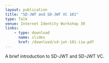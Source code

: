 ```yaml
---
layout: publication
title: "SD-JWT and SD-JWT VC 101"
type: Talk 
venue: Internet Identity Workshop 39
links:
    - type: download
      name: slides
      href: /download/sd-jwt-101-iiw.pdf
---
```


A brief introduction to SD-JWT and SD-JWT VC.
